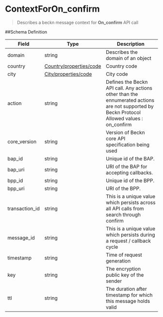 # ContextForOn_confirm

> Describes a beckn message context for **On_confirm** API call

##Schema Definition

| **Field**      | **Type**                                                                     | **Description**                                                                                                                                  |
| -------------- | ---------------------------------------------------------------------------- | ------------------------------------------------------------------------------------------------------------------------------------------------ |
| domain         | string                                                                       | Describes the domain of an object                                                                                                                |
| country        | [Country/properties/code](/docs/core-specification/schema-reference/country) | Country code                                                                                                                                     |
| city           | [City/properties/code](/docs/core-specification/schema-reference/city)       | City code                                                                                                                                        |
| action         | string                                                                       | Defines the Beckn API call. Any actions other than the ennumerated actions are not supported by Beckn Protocol <br/> Allowed values : on_confirm |
| core_version   | string                                                                       | Version of Beckn core API specification being used                                                                                               |
| bap_id         | string                                                                       | Unique id of the BAP.                                                                                                                            |
| bap_uri        | string                                                                       | URI of the BAP for accepting callbacks.                                                                                                          |
| bpp_id         | string                                                                       | Unique id of the BPP.                                                                                                                            |
| bpp_uri        | string                                                                       | URI of the BPP.                                                                                                                                  |
| transaction_id | string                                                                       | This is a unique value which persists across all API calls from search through confirm                                                           |
| message_id     | string                                                                       | This is a unique value which persists during a request / callback cycle                                                                          |
| timestamp      | string                                                                       | Time of request generation                                                                                                                       |
| key            | string                                                                       | The encryption public key of the sender                                                                                                          |
| ttl            | string                                                                       | The duration after timestamp for which this message holds valid                                                                                  |
